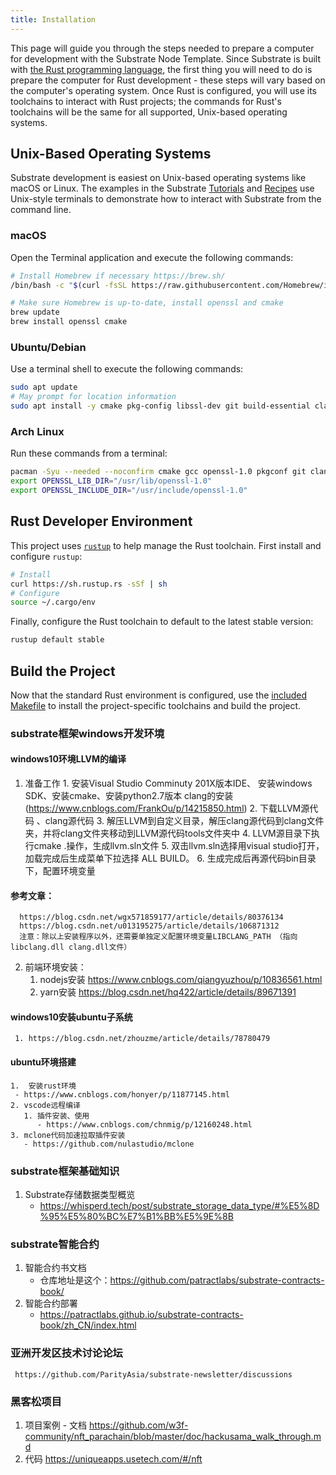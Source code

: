 ```yaml
---
title: Installation
---
```


This page will guide you through the steps needed to prepare a computer for development with the
Substrate Node Template. Since Substrate is built with
[the Rust programming language](https://www.rust-lang.org/), the first thing you will need to do is
prepare the computer for Rust development - these steps will vary based on the computer's operating
system. Once Rust is configured, you will use its toolchains to interact with Rust projects; the
commands for Rust's toolchains will be the same for all supported, Unix-based operating systems.

## Unix-Based Operating Systems

Substrate development is easiest on Unix-based operating systems like macOS or Linux. The examples
in the Substrate [Tutorials](https://substrate.dev/tutorials) and [Recipes](https://substrate.dev/recipes/)
use Unix-style terminals to demonstrate how to interact with Substrate from the command line.

### macOS

Open the Terminal application and execute the following commands:

```bash
# Install Homebrew if necessary https://brew.sh/
/bin/bash -c "$(curl -fsSL https://raw.githubusercontent.com/Homebrew/install/master/install.sh)"

# Make sure Homebrew is up-to-date, install openssl and cmake
brew update
brew install openssl cmake
```

### Ubuntu/Debian

Use a terminal shell to execute the following commands:

```bash
sudo apt update
# May prompt for location information
sudo apt install -y cmake pkg-config libssl-dev git build-essential clang libclang-dev curl
```

### Arch Linux

Run these commands from a terminal:

```bash
pacman -Syu --needed --noconfirm cmake gcc openssl-1.0 pkgconf git clang
export OPENSSL_LIB_DIR="/usr/lib/openssl-1.0"
export OPENSSL_INCLUDE_DIR="/usr/include/openssl-1.0"
```

## Rust Developer Environment

This project uses [`rustup`](https://rustup.rs/) to help manage the Rust toolchain. First install
and configure `rustup`:

```bash
# Install
curl https://sh.rustup.rs -sSf | sh
# Configure
source ~/.cargo/env
```

Finally, configure the Rust toolchain to default to the latest stable version:

```bash
rustup default stable
```

## Build the Project

Now that the standard Rust environment is configured, use the
[included Makefile](../README.md#makefile) to install the project-specific toolchains and build the
project.

### substrate框架windows开发环境

   #### windows10环境LLVM的编译
   1. 准备工作
    1. 安装Visual Studio Comminuty 201X版本IDE、 安装windows SDK、安装cmake、安装python2.7版本
       clang的安装(https://www.cnblogs.com/FrankOu/p/14215850.html)
    2. 下载LLVM源代码 、clang源代码
    3. 解压LLVM到自定义目录，解压clang源代码到clang文件夹，并将clang文件夹移动到LLVM源代码tools文件夹中
    4. LLVM源目录下执行cmake .操作，生成llvm.sln文件
    5.  双击llvm.sln选择用visual studio打开，加载完成后生成菜单下拉选择 ALL BUILD。
    6. 生成完成后再源代码bin目录下，配置环境变量

  #### 参考文章：
      https://blog.csdn.net/wgx571859177/article/details/80376134
      https://blog.csdn.net/u013195275/article/details/106871312
      注意：除以上安装程序以外，还需要单独定义配置环境变量LIBCLANG_PATH （指向libclang.dll clang.dll文件）
  2. 前端环境安装：
      1. nodejs安装  https://www.cnblogs.com/qiangyuzhou/p/10836561.html
      2.  yarn安装    https://blog.csdn.net/hq422/article/details/89671391
  #### windows10安装ubuntu子系统
     1. https://blog.csdn.net/zhouzme/article/details/78780479    
  #### ubuntu环境搭建
    1.  安装rust环境
     - https://www.cnblogs.com/honyer/p/11877145.html
    2. vscode远程编译
       1. 插件安装、使用
          - https://www.cnblogs.com/chnmig/p/12160248.html    
    3. mclone代码加速拉取插件安装
       - https://github.com/nulastudio/mclone

###  substrate框架基础知识
   1. Substrate存储数据类型概览
      - https://whisperd.tech/post/substrate_storage_data_type/#%E5%8D%95%E5%80%BC%E7%B1%BB%E5%9E%8B
### substrate智能合约
   1. 智能合约书文档
      - 仓库地址是这个：https://github.com/patractlabs/substrate-contracts-book/
   2. 智能合约部署
      - https://patractlabs.github.io/substrate-contracts-book/zh_CN/index.html      
### 亚洲开发区技术讨论论坛
     https://github.com/ParityAsia/substrate-newsletter/discussions


### 黑客松项目

   1. 项目案例
     - 文档
    https://github.com/w3f-community/nft_parachain/blob/master/doc/hackusama_walk_through.md     
   2. 代码
    https://uniqueapps.usetech.com/#/nft 

